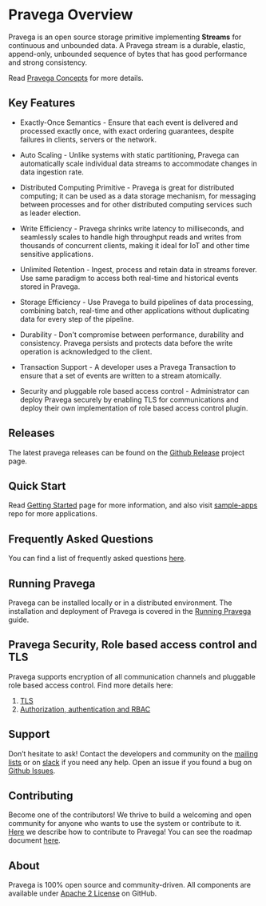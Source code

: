 <!--
Copyright (c) 2017 Dell Inc., or its subsidiaries. All Rights Reserved.

Licensed under the Apache License, Version 2.0 (the "License");
you may not use this file except in compliance with the License.
You may obtain a copy of the License at

    http://www.apache.org/licenses/LICENSE-2.0
-->
# Pravega Overview

Pravega is an open source storage primitive implementing **Streams** for continuous and unbounded data. A Pravega stream is a durable, elastic, append-only, unbounded sequence of bytes that has good performance and strong consistency.  

Read [Pravega Concepts](pravega-concepts.md) for more details.

## Key Features 

-   Exactly-Once Semantics - Ensure that each event is delivered and processed exactly once, with exact ordering guarantees, despite failures in clients, servers or the network.

-   Auto Scaling - Unlike systems with static partitioning, Pravega can automatically scale individual data streams to accommodate changes in data ingestion rate.

-   Distributed Computing Primitive - Pravega is great for distributed computing; it can be used as a data storage mechanism, for messaging between processes and for other distributed computing services such as leader election.

-   Write Efficiency - Pravega shrinks write latency to milliseconds, and seamlessly scales to handle high throughput reads and writes from thousands of concurrent clients, making it ideal for IoT and other time sensitive applications.

-   Unlimited Retention - Ingest, process and retain data in streams forever. Use same paradigm to access both real-time and historical events stored in Pravega.

-   Storage Efficiency - Use Pravega to build pipelines of data processing, combining batch, real-time and other applications without duplicating data for every step of the pipeline.

-   Durability - Don't compromise between performance, durability and consistency.
    Pravega persists and protects data before the write operation is acknowledged to the client.
    
-   Transaction Support - A developer uses a Pravega Transaction to ensure that a set of events are written to a stream atomically.

-   Security and pluggable role based access control - Administrator can deploy Pravega securely by enabling TLS for communications and deploy their own implementation of role based access control plugin.   


## Releases

The latest pravega releases can be found on the [Github Release](https://github.com/pravega/pravega/releases) project page.

## Quick Start

Read [Getting Started](getting-started.md) page for more information, and also visit [sample-apps](https://github.com/pravega/pravega-samples) repo for more applications. 

## Frequently Asked Questions

You can find a list of frequently asked questions [here](faq.md).

## Running Pravega

Pravega can be installed locally or in a distributed environment. The installation and deployment of Pravega is covered in the [Running Pravega](deployment/deployment.md) guide.

## Pravega Security, Role based access control and TLS
Pravega supports encryption of all communication channels and pluggable role based access control.
Find more details here:
1. [TLS](security/pravega-security-encryption.md)
2. [Authorization, authentication and RBAC](security/pravega-security-authorization-authentication.md)

## Support

Don’t hesitate to ask! Contact the developers and community on the [mailing lists](https://groups.google.com/forum/#!forum/pravega-users) or on [slack](https://pravega-io.slack.com/) if you need any help. 
Open an issue if you found a bug on [Github
Issues](https://github.com/pravega/pravega/issues).

## Contributing

Become one of the contributors! We thrive to build a welcoming and open
community for anyone who wants to use the system or contribute to it.
[Here](contributing.md) we describe how to
contribute to Pravega! You can see the roadmap document [here](roadmap.md).

## About

Pravega is 100% open source and community-driven. All components are available
under [Apache 2 License](https://www.apache.org/licenses/LICENSE-2.0.html) on
GitHub.
